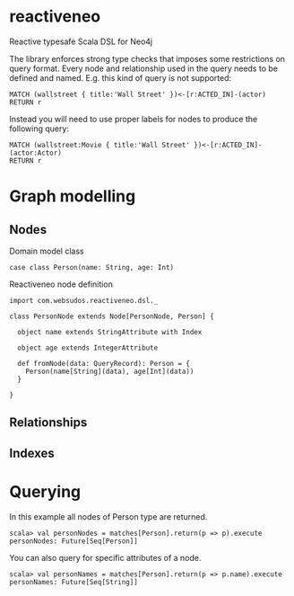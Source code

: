 # reactiveneo

Reactive typesafe Scala DSL for Neo4j

The library enforces strong type checks that imposes some restrictions on query format. Every node and relationship
used in the query needs to be defined and named.
E.g. this kind of query is not supported:
```
MATCH (wallstreet { title:'Wall Street' })<-[r:ACTED_IN]-(actor)
RETURN r
```
Instead you will need to use proper labels for nodes to produce the following query:
```
MATCH (wallstreet:Movie { title:'Wall Street' })<-[r:ACTED_IN]-(actor:Actor)
RETURN r
```

# Graph modelling

## Nodes

Domain model class
```
case class Person(name: String, age: Int)
```

Reactiveneo node definition
```
import com.websudos.reactiveneo.dsl._

class PersonNode extends Node[PersonNode, Person] {
  
  object name extends StringAttribute with Index
  
  object age extends IntegerAttribute
  
  def fromNode(data: QueryRecord): Person = {
    Person(name[String](data), age[Int](data))  
  }
  
}
```

## Relationships


## Indexes



# Querying

In this example all nodes of Person type are returned.
```
scala> val personNodes = matches[Person].return(p => p).execute
personNodes: Future[Seq[Person]]
```

You can also query for specific attributes of a node.
```
scala> val personNames = matches[Person].return(p => p.name).execute
personNames: Future[Seq[String]]
```
